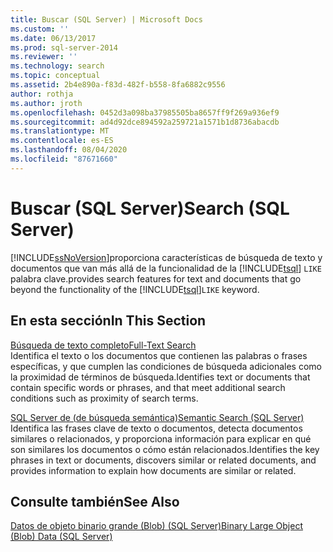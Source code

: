 ```yaml
---
title: Buscar (SQL Server) | Microsoft Docs
ms.custom: ''
ms.date: 06/13/2017
ms.prod: sql-server-2014
ms.reviewer: ''
ms.technology: search
ms.topic: conceptual
ms.assetid: 2b4e890a-f83d-482f-b558-8fa6882c9556
author: rothja
ms.author: jroth
ms.openlocfilehash: 0452d3a098ba37985505ba8657ff9f269a936ef9
ms.sourcegitcommit: ad4d92dce894592a259721a1571b1d8736abacdb
ms.translationtype: MT
ms.contentlocale: es-ES
ms.lasthandoff: 08/04/2020
ms.locfileid: "87671660"
---
```

# <a name="search-sql-server"></a><span data-ttu-id="35976-102">Buscar (SQL Server)</span><span class="sxs-lookup"><span data-stu-id="35976-102">Search (SQL Server)</span></span>
  [!INCLUDE[ssNoVersion](../includes/ssnoversion-md.md)]<span data-ttu-id="35976-103">proporciona características de búsqueda de texto y documentos que van más allá de la funcionalidad de la [!INCLUDE[tsql](../includes/tsql-md.md)] `LIKE` palabra clave.</span><span class="sxs-lookup"><span data-stu-id="35976-103">provides search features for text and documents that go beyond the functionality of the [!INCLUDE[tsql](../includes/tsql-md.md)]`LIKE` keyword.</span></span>  
  
## <a name="in-this-section"></a><span data-ttu-id="35976-104">En esta sección</span><span class="sxs-lookup"><span data-stu-id="35976-104">In This Section</span></span>  
 [<span data-ttu-id="35976-105">Búsqueda de texto completo</span><span class="sxs-lookup"><span data-stu-id="35976-105">Full-Text Search</span></span>](../relational-databases/search/full-text-search.md)  
 <span data-ttu-id="35976-106">Identifica el texto o los documentos que contienen las palabras o frases específicas, y que cumplen las condiciones de búsqueda adicionales como la proximidad de términos de búsqueda.</span><span class="sxs-lookup"><span data-stu-id="35976-106">Identifies text or documents that contain specific words or phrases, and that meet additional search conditions such as proximity of search terms.</span></span>  
  
 [<span data-ttu-id="35976-107">SQL Server de &#40;de búsqueda semántica&#41;</span><span class="sxs-lookup"><span data-stu-id="35976-107">Semantic Search &#40;SQL Server&#41;</span></span>](../relational-databases/search/semantic-search-sql-server.md)  
 <span data-ttu-id="35976-108">Identifica las frases clave de texto o documentos, detecta documentos similares o relacionados, y proporciona información para explicar en qué son similares los documentos o cómo están relacionados.</span><span class="sxs-lookup"><span data-stu-id="35976-108">Identifies the key phrases in text or documents, discovers similar or related documents, and provides information to explain how documents are similar or related.</span></span>  
  
## <a name="see-also"></a><span data-ttu-id="35976-109">Consulte también</span><span class="sxs-lookup"><span data-stu-id="35976-109">See Also</span></span>  
 [<span data-ttu-id="35976-110">Datos de objeto binario grande &#40;Blob&#41; &#40;SQL Server&#41;</span><span class="sxs-lookup"><span data-stu-id="35976-110">Binary Large Object &#40;Blob&#41; Data &#40;SQL Server&#41;</span></span>](../relational-databases/blob/binary-large-object-blob-data-sql-server.md)  
  
  
